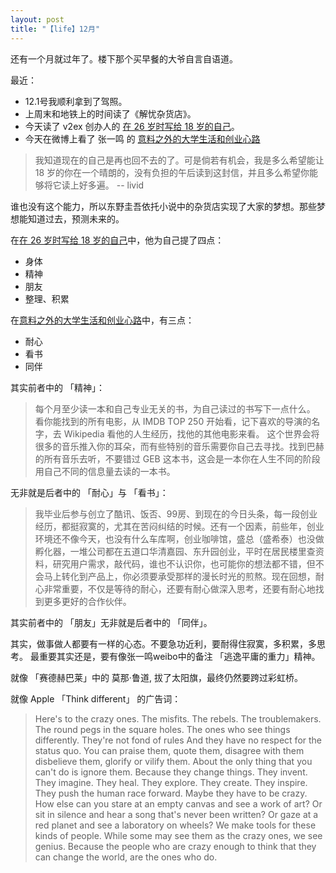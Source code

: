 ```yaml
---
layout: post
title: "【life】12月"
---
```


还有一个月就过年了。楼下那个买早餐的大爷自言自语道。

最近：
* 12.1号我顺利拿到了驾照。
* 上周末和地铁上的时间读了《解忧杂货店》。
* 今天读了 v2ex 创办人的 [在 26 岁时写给 18 岁的自己](https://livid.v2ex.com/essays/2012/01/24/a-letter-from-26-to-18/)。
* 今天在微博上看了 张一鸣 的 [意料之外的大学生活和创业心路](http://weibo.com/p/1001603910263127565601)


> 我知道现在的自己是再也回不去的了。可是倘若有机会，我是多么希望能让 18 岁的你在一个晴朗的，没有负担的午后读到这封信，并且多么希望你能够将它读上好多遍。   -- livid

谁也没有这个能力，所以东野圭吾依托小说中的杂货店实现了大家的梦想。那些梦想能知道过去，预测未来的。

在[在 26 岁时写给 18 岁的自己](https://livid.v2ex.com/essays/2012/01/24/a-letter-from-26-to-18/)中，他为自己提了四点：

* 身体
* 精神
* 朋友
* 整理、积累

在[意料之外的大学生活和创业心路](http://weibo.com/p/1000263127565601)中，有三点：

* 耐心
* 看书
* 同伴

其实前者中的 「精神」：
> 每个月至少读一本和自己专业无关的书，为自己读过的书写下一点什么。
看你能找到的所有电影，从 IMDB TOP 250 开始看，记下喜欢的导演的名字，去 Wikipedia 看他的人生经历，找他的其他电影来看。
这个世界会将很多的音乐推入你的耳朵，而有些特别的音乐需要你自己去寻找。找到巴赫的所有音乐去听，不要错过 GEB 这本书，这会是一本你在人生不同的阶段用自己不同的信息量去读的一本书。

无非就是后者中的 「耐心」与 「看书」：
> 我毕业后参与创立了酷讯、饭否、99房、到现在的今日头条，每一段创业经历，都挺寂寞的，尤其在苦闷纠结的时候。还有一个因素，前些年，创业环境还不像今天，也没有什么车库啊，创业咖啡馆，盛总（盛希泰）也没做孵化器，一堆公司都在五道口华清嘉园、东升园创业，平时在居民楼里查资料，研究用户需求，敲代码，谁也不认识你，也可能你的想法都不错，但不会马上转化到产品上，你必须要承受那样的漫长时光的煎熬。现在回想，耐心非常重要，不仅是等待的耐心，还要有耐心做深入思考，还要有耐心地找到更多更好的合作伙伴。

其实前者中的 「朋友」无非就是后者中的 「同伴」。

其实，做事做人都要有一样的心态。不要急功近利，要耐得住寂寞，多积累，多思考。
最重要其实还是，要有像张一鸣weibo中的备注 「逃逸平庸的重力」精神。

就像 「赛德赫巴莱」中的 莫那·鲁道, 拔了太阳旗，最终仍然要跨过彩虹桥。

就像 Apple 「Think different」 的广告词：

> Here's to the crazy ones.
The misfits.
The rebels.
The troublemakers.
The round pegs in the square holes.
The ones who see things differently.
They're not fond of rules
And they have no respect for the status quo.
You can praise them, quote them, disagree with them
disbelieve them, glorify or vilify them.
About the only thing that you can't do is ignore them.
Because they change things.
They invent. They imagine. They heal.
They explore. They create. They inspire.
They push the human race forward.
Maybe they have to be crazy.
How else can you stare at an empty canvas and see a work of art?
Or sit in silence and hear a song that's never been written?
Or gaze at a red planet and see a laboratory on wheels?
We make tools for these kinds of people.
While some may see them as the crazy ones, we see genius.
Because the people who are crazy enough to think that they can
change the world, are the ones who do.
